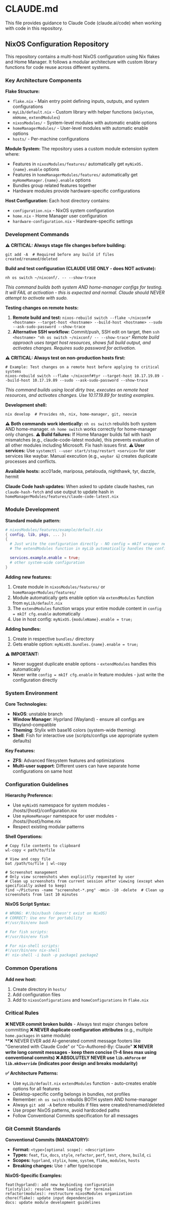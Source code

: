 # CLAUDE.md

This file provides guidance to Claude Code (claude.ai/code) when working with code in this repository.

## NixOS Configuration Repository

This repository contains a multi-host NixOS configuration using Nix flakes and Home Manager. It follows a modular architecture with custom library functions for code reuse across different systems.

### Key Architecture Components

**Flake Structure:**
- `flake.nix` - Main entry point defining inputs, outputs, and system configurations
- `myLib/default.nix` - Custom library with helper functions (`mkSystem`, `mkHome`, `extendModules`)
- `nixosModules/` - System-level modules with automatic enable options
- `homeManagerModules/` - User-level modules with automatic enable options
- `hosts/` - Per-machine configurations

**Module System:**
The repository uses a custom module extension system where:
- Features in `nixosModules/features/` automatically get `myNixOS.{name}.enable` options
- Features in `homeManagerModules/features/` automatically get `myHomeManager.{name}.enable` options
- Bundles group related features together
- Hardware modules provide hardware-specific configurations

**Host Configuration:**
Each host directory contains:
- `configuration.nix` - NixOS system configuration
- `home.nix` - Home Manager user configuration
- `hardware-configuration.nix` - Hardware-specific settings

### Development Commands

**⚠️ CRITICAL: Always stage file changes before building:**
```fish
git add -A  # Required before any build if files created/renamed/deleted
```

**Build and test configuration (CLAUDE USE ONLY - does NOT activate):**
```fish
nh os switch ~/nixconf/. -- --show-trace
```
*This command builds both system AND home-manager configs for testing. It will FAIL at activation - this is expected and normal. Claude should NEVER attempt to activate with sudo.*

**Testing changes on remote hosts:**
1. **Remote build and test:** `nixos-rebuild switch --flake ~/nixconf#<hostname> --target-host <hostname> --build-host <hostname> --sudo --ask-sudo-password --show-trace`
2. **Alternative SSH workflow:** Commit/push, SSH edit on target, then `ssh <hostname> "nh os switch ~/nixconf/ -- --show-trace"`
*Remote build approach uses target host resources, shows full build output, and activates changes. Requires sudo password for activation.*

**⚠️ CRITICAL: Always test on non-production hosts first:**
```fish
# Example: Test changes on a remote host before applying to critical systems
nixos-rebuild switch --flake ~/nixconf#tyr --target-host 10.17.19.89 --build-host 10.17.19.89 --sudo --ask-sudo-password --show-trace
```
*This command builds using local dirty tree, executes on remote host resources, and activates changes. Use 10.17.19.89 for testing examples.*

**Development shell:**
```fish
nix develop  # Provides nh, nix, home-manager, git, neovim
```

**⚠️ Both commands work identically:** `nh os switch` rebuilds both system AND home-manager. `nh home switch` works correctly for home-manager only changes.
**⚠️ Build failures:** If Home Manager builds fail with hash mismatches (e.g., claude-code-latest module), this prevents evaluation of all other modules including Microsoft. Fix hash issues first.
**⚠️ User services:** Use `systemctl --user start/stop/restart <service>` for user services like waybar. Manual execution (e.g., `waybar &`) creates duplicate processes and conflicts.

**Available hosts:** acc01ade, mariposa, petalouda, nighthawk, tyr, dazzle, hermit

**Claude Code hash updates:**
When asked to update claude hashes, run `claude-hash-fetch` and use output to update hash in `homeManagerModules/features/claude-code-latest.nix`

### Module Development

**Standard module pattern:**
```nix
# nixosModules/features/example/default.nix
{ config, lib, pkgs, ... }:
{
  # Just write the configuration directly - NO config = mkIf wrapper needed!
  # The extendModules function in myLib automatically handles the config = mkIf cfg.enable wrapper

  services.example.enable = true;
  # other system-wide configuration
}
```

**Adding new features:**
1. Create module in `nixosModules/features/` or `homeManagerModules/features/`
2. Module automatically gets enable option via `extendModules` function from `myLib/default.nix`
3. The `extendModules` function wraps your entire module content in `config = mkIf cfg.enable` automatically
4. Use in host config: `myNixOS.{moduleName}.enable = true;`

**Adding bundles:**
1. Create in respective `bundles/` directory
2. Gets enable option: `myNixOS.bundles.{name}.enable = true;`

**⚠️ IMPORTANT:**
- Never suggest duplicate enable options - `extendModules` handles this automatically
- Never write `config = mkIf cfg.enable` in feature modules - just write the configuration directly

### System Environment

**Core Technologies:**
- **NixOS**: unstable branch
- **Window Manager**: Hyprland (Wayland) - ensure all configs are Wayland-compatible
- **Theming**: Stylix with base16 colors (system-wide theming)
- **Shell**: Fish for interactive use (scripts/configs use appropriate system defaults)

**Key Features:**
- **ZFS**: Advanced filesystem features and optimizations  
- **Multi-user support**: Different users can have separate home configurations on same host

### Configuration Guidelines

**Hierarchy Preference:**
- Use `myNixOS` namespace for system modules - /hosts/{host}/configuration.nix
- Use `myHomeManager` namespace for user modules - /hosts/{host}/home.nix
- Respect existing modular patterns

**Shell Operations:**
```fish
# Copy file contents to clipboard
wl-copy < path/to/file

# View and copy file
bat /path/to/file | wl-copy

# Screenshot management
# Only view screenshots when explicitly requested by user
# Clean up screenshots from current session after viewing (except when specifically asked to keep)
find ~/Pictures -name "screenshot-*.png" -mmin -10 -delete  # Clean up screenshots from last 10 minutes
```

**NixOS Script Syntax:**
```bash
# WRONG: #!/bin/bash (doesn't exist on NixOS)
# CORRECT: Use env for portability
#!/usr/bin/env bash

# For fish scripts:
#!/usr/bin/env fish

# For nix-shell scripts:
#!/usr/bin/env nix-shell
#! nix-shell -i bash -p package1 package2
```

### Common Operations

**Add new host:**
1. Create directory in `hosts/`
2. Add configuration files
3. Add to `nixosConfigurations` and `homeConfigurations` in `flake.nix`

### Critical Rules

**❌ NEVER commit broken builds** - Always test major changes before committing
**❌ NEVER duplicate configuration attributes** (e.g., multiple `home.packages` in same module)  
**❌ NEVER EVER add AI-generated commit message footers like "Generated with Claude Code" or "Co-Authored-By: Claude" 
**❌ NEVER write long commit messages - keep them concise (1-4 lines max using conventional commits)**
**❌ ABSOLUTELY NEVER use `lib.mkForce` or `lib.mkOverride` (indicates poor design and breaks modularity)**

**✅ Architecture Patterns:**
- Use `myLib/default.nix` `extendModules` function - auto-creates enable options for all features
- Desktop-specific config belongs in bundles, not profiles
- Remember: `nh os switch` rebuilds BOTH system AND home-manager
- Always `git add -A` before rebuilds if files were created/renamed/deleted
- Use proper NixOS patterns, avoid hardcoded paths
- Follow Conventional Commits specification for all messages

### Git Commit Standards

**Conventional Commits (MANDATORY):**
- **Format:** `<type>[optional scope]: <description>`
- **Types:** `feat`, `fix`, `docs`, `style`, `refactor`, `perf`, `test`, `chore`, `build`, `ci`
- **Scopes:** `hyprland`, `stylix`, `home`, `system`, `flake`, `modules`, `hosts`
- **Breaking changes:** Use `!` after type/scope

**NixOS-Specific Examples:**
```
feat(hyprland): add new keybinding configuration
fix(stylix): resolve theme loading for terminal
refactor(modules): restructure nixosModules organization  
chore(flake): update input dependencies
docs: update module development guidelines
```
